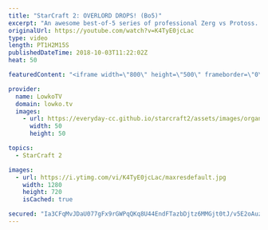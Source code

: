 ```yaml
---
title: "StarCraft 2: OVERLORD DROPS! (Bo5)"
excerpt: "An awesome best-of-5 series of professional Zerg vs Protoss. Subscribe for more videos: http://lowko.tv/youtube Drone rush vs Drone rush: https://goo.gl/GsDVVk  In this series between PtitDrogo and Reynor we see a variety of strategies. While Drogo mostly goes for similar unit compositions, it is Reynor"
originalUrl: https://youtube.com/watch?v=K4TyE0jcLac
type: video
length: PT1H2M15S
publishedDateTime: 2018-10-03T11:22:02Z
heat: 50

featuredContent: "<iframe width=\"800\" height=\"500\" frameborder=\"0\" src=\"https://www.youtube.com/embed/K4TyE0jcLac\" allow=\"accelerometer; autoplay; encrypted-media; gyroscope; picture-in-picture\" allowfullscreen></iframe>"

provider:
  name: LowkoTV
  domain: lowko.tv
  images:
    - url: https://everyday-cc.github.io/starcraft2/assets/images/organizations/lowko.tv-50x50.jpg
      width: 50
      height: 50

topics:
  - StarCraft 2

images:
  - url: https://i.ytimg.com/vi/K4TyE0jcLac/maxresdefault.jpg
    width: 1280
    height: 720
    isCached: true

secured: "Ia3CFqMvJDaU077gFx9rGWPqQKq8U44EndFTazbDjtz6MMGjt0tJ/v5E2oAuzf3cMpT3r6MEB30jZWSSzQDNIRzvbehOll4lkqzIZBUgIcSFTXNwMq0m4hDf47F0oHauVlEB0vO7muIA2/JwLZ4uC/y6aWVwMQvvyzOVQuHl89IV+5E/tIgEbOPRmxRN0PaHxrBa1mNFiBX/HGcmE4rsPavTsh41C7aTNpLebUJbTqaByrgH9Z4trbaeIQ4Oxh3vwZvM+C9agfHvGHCo34jHExRLt8fy8HxL/N6sMDb5K5A1Iw7ZPPEHj3woDdPaAMmVVWKf//+lK7PQfiaRu7m0OGZLSeSnZNC7IpEISAcD68eWtyCrowX4/xDaGuAH8uGXAA7yyY9JqRjDvACs2R8W/JQXVQpyaqt+ddSsQe7Rj18=;PbEFtEayBe02h7Tb6emsjw=="
---
```


